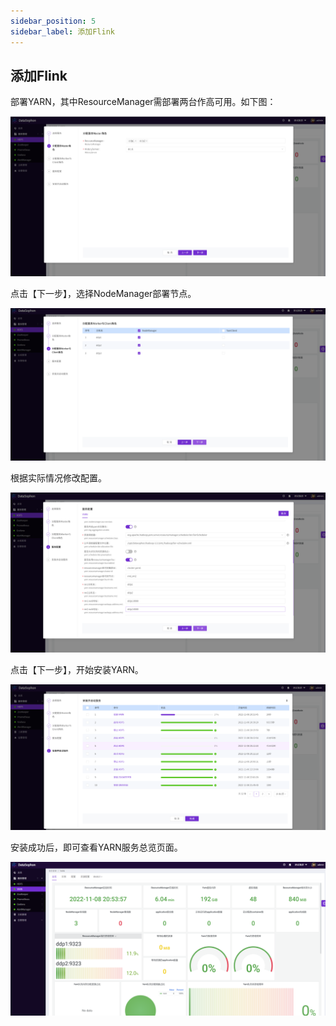 ```yaml
---
sidebar_position: 5
sidebar_label: 添加Flink
---
```

## 添加Flink

部署YARN，其中ResourceManager需部署两台作高可用。如下图：

![image-20221108205713370](../img/image-20221108205713370.png)

点击【下一步】，选择NodeManager部署节点。

![image-20221108205803797](../img/image-20221108205803797.png)

根据实际情况修改配置。

![image-20221108205921517](../img/image-20221108205921517.png)

点击【下一步】，开始安装YARN。

![image-20221108210037805](../img/image-20221108210037805.png)

安装成功后，即可查看YARN服务总览页面。

![image-20221108210214242](../img/image-20221108210214242.png)
